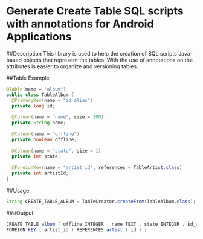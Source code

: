 # Generate Create Table SQL scripts with annotations for Android Applications

##Description
This library is used to help the creation of SQL scripts Java-based objects that represent the tables. With the use of annotations on the attributes is easier to organize and versioning tables.

##Table Example

  ```java
  @Table(name = "album")
  public class TableAlbum {
    @PrimaryKey(name = "id_alias")
    private long id;
    
    @Column(name = "name", size = 200)
    private String name;
    
    @Column(name = "offline")
    private boolean offline;
    
    @Column(name = "state", size = 1)
    private int state;
    
    @ForeignKey(name = "artist_id", references = TableArtist.class)
    private int artistId;
  }
  ```
  
##Usage  

 ```java
 String CREATE_TABLE_ALBUM = TableCreator.createFrom(TableAlbum.class);
 ```
###Output

```java
CREATE TABLE album ( offline INTEGER , name TEXT , state INTEGER , id_alias INTEGER PRIMARY KEY ,
FOREIGN KEY ( artist_id ) REFERENCES artist ( id ) )
```

 
 
 
